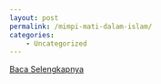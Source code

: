 ```yaml
---
layout: post
permalink: /mimpi-mati-dalam-islam/
categories:
    - Uncategorized
---
```


[Baca Selengkapnya](/02)